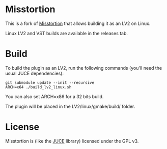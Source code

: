 # Misstortion

This is a fork of [Misstortion](https://github.com/nimbletools/misstortion) that allows building it as an LV2 on Linux.

Linux LV2 and VST builds are available in the releases tab.

# Build

To build the plugin as an LV2, run the following commands (you'll need the usual JUCE dependencies):

```
git submodule update --init --recursive
ARCH=x64 ./build_lv2_linux.sh
```

You can also set ARCH=x86 for a 32 bits build.

The plugin will be placed in the LV2/linux/gmake/build/ folder.

# License

Misstortion is (like the [JUCE](https://juce.com/) library) licensed under the GPL v3.
